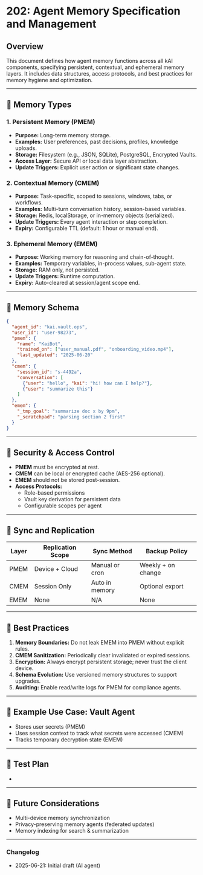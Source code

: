 # 202: Agent Memory Specification and Management

## Overview

This document defines how agent memory functions across all kAI components, specifying persistent, contextual, and ephemeral memory layers. It includes data structures, access protocols, and best practices for memory hygiene and optimization.

---

## 🧠 Memory Types

### 1. Persistent Memory (PMEM)

- **Purpose:** Long-term memory storage.
- **Examples:** User preferences, past decisions, profiles, knowledge uploads.
- **Storage:** Filesystem (e.g., JSON, SQLite), PostgreSQL, Encrypted Vaults.
- **Access Layer:** Secure API or local data layer abstraction.
- **Update Triggers:** Explicit user action or significant state changes.

### 2. Contextual Memory (CMEM)

- **Purpose:** Task-specific, scoped to sessions, windows, tabs, or workflows.
- **Examples:** Multi-turn conversation history, session-based variables.
- **Storage:** Redis, localStorage, or in-memory objects (serialized).
- **Update Triggers:** Every agent interaction or step completion.
- **Expiry:** Configurable TTL (default: 1 hour or manual end).

### 3. Ephemeral Memory (EMEM)

- **Purpose:** Working memory for reasoning and chain-of-thought.
- **Examples:** Temporary variables, in-process values, sub-agent state.
- **Storage:** RAM only, not persisted.
- **Update Triggers:** Runtime computation.
- **Expiry:** Auto-cleared at session/agent scope end.

---

## 🧩 Memory Schema

```json
{
  "agent_id": "kai.vault.ops",
  "user_id": "user-98273",
  "pmem": {
    "name": "KaiBot",
    "trained_on": ["user_manual.pdf", "onboarding_video.mp4"],
    "last_updated": "2025-06-20"
  },
  "cmem": {
    "session_id": "s-4492a",
    "conversation": [
      {"user": "hello", "kai": "hi! how can I help?"},
      {"user": "summarize this"}
    ]
  },
  "emem": {
    "_tmp_goal": "summarize doc x by 9pm",
    "_scratchpad": "parsing section 2 first"
  }
}
```

---

## 🔐 Security & Access Control

- **PMEM** must be encrypted at rest.
- **CMEM** can be local or encrypted cache (AES-256 optional).
- **EMEM** should not be stored post-session.
- **Access Protocols:**
  - Role-based permissions
  - Vault key derivation for persistent data
  - Configurable scopes per agent

---

## 🔄 Sync and Replication

| Layer | Replication Scope | Sync Method    | Backup Policy      |
| ----- | ----------------- | -------------- | ------------------ |
| PMEM  | Device + Cloud    | Manual or cron | Weekly + on change |
| CMEM  | Session Only      | Auto in memory | Optional export    |
| EMEM  | None              | N/A            | None               |

---

## 🚧 Best Practices

1. **Memory Boundaries:** Do not leak EMEM into PMEM without explicit rules.
2. **CMEM Sanitization:** Periodically clear invalidated or expired sessions.
3. **Encryption:** Always encrypt persistent storage; never trust the client device.
4. **Schema Evolution:** Use versioned memory structures to support upgrades.
5. **Auditing:** Enable read/write logs for PMEM for compliance agents.

---

## 📘 Example Use Case: Vault Agent

- Stores user secrets (PMEM)
- Uses session context to track what secrets were accessed (CMEM)
- Tracks temporary decryption state (EMEM)

---

## 🧪 Test Plan

-

---

## 🧭 Future Considerations

- Multi-device memory synchronization
- Privacy-preserving memory agents (federated updates)
- Memory indexing for search & summarization

---

### Changelog

- 2025-06-21: Initial draft (AI agent)


